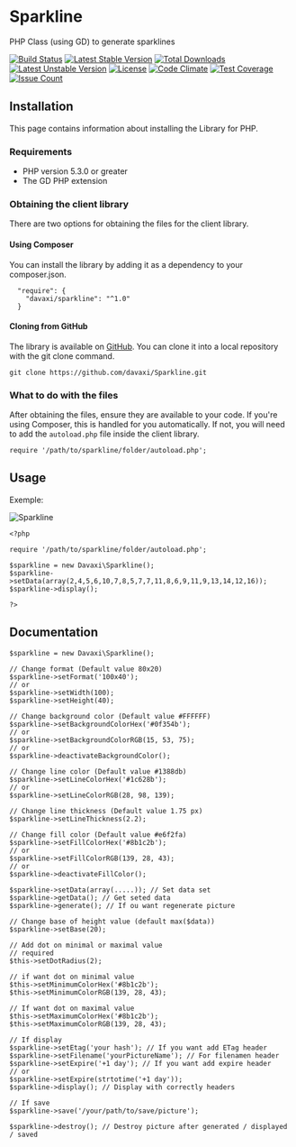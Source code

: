 # Sparkline
PHP Class (using GD) to generate sparklines

[![Build Status](https://travis-ci.org/davaxi/Sparkline.svg)](https://travis-ci.org/davaxi/Sparkline)
[![Latest Stable Version](https://poser.pugx.org/davaxi/sparkline/v/stable)](https://packagist.org/packages/davaxi/sparkline) 
[![Total Downloads](https://poser.pugx.org/davaxi/sparkline/downloads)](https://packagist.org/packages/davaxi/sparkline) 
[![Latest Unstable Version](https://poser.pugx.org/davaxi/sparkline/v/unstable)](https://packagist.org/packages/davaxi/sparkline) 
[![License](https://poser.pugx.org/davaxi/sparkline/license)](https://packagist.org/packages/davaxi/sparkline)
[![Code Climate](https://codeclimate.com/github/davaxi/Sparkline/badges/gpa.svg)](https://codeclimate.com/github/davaxi/Sparkline)
[![Test Coverage](https://codeclimate.com/github/davaxi/Sparkline/badges/coverage.svg)](https://codeclimate.com/github/davaxi/Sparkline/coverage)
[![Issue Count](https://codeclimate.com/github/davaxi/Sparkline/badges/issue_count.svg)](https://codeclimate.com/github/davaxi/Sparkline)

## Installation

This page contains information about installing the Library for PHP.

### Requirements

- PHP version 5.3.0 or greater
- The GD PHP extension

### Obtaining the client library

There are two options for obtaining the files for the client library.

#### Using Composer

You can install the library by adding it as a dependency to your composer.json.

```
  "require": {
    "davaxi/sparkline": "^1.0"
  }
```

#### Cloning from GitHub

The library is available on [GitHub](https://github.com/davaxi/Sparkline). You can clone it into a local repository with the git clone command.

```
git clone https://github.com/davaxi/Sparkline.git
```

### What to do with the files

After obtaining the files, ensure they are available to your code. If you're using Composer, this is handled for you automatically. If not, you will need to add the `autoload.php` file inside the client library.

```
require '/path/to/sparkline/folder/autoload.php';
```

## Usage

Exemple: 

![Sparkline](https://raw.githubusercontent.com/davaxi/Sparkline/master/tests/data/testGenerate2-mockup.png)

```
<?php

require '/path/to/sparkline/folder/autoload.php';

$sparkline = new Davaxi\Sparkline();
$sparkline->setData(array(2,4,5,6,10,7,8,5,7,7,11,8,6,9,11,9,13,14,12,16));
$sparkline->display();

?>
```

## Documentation

```
$sparkline = new Davaxi\Sparkline();

// Change format (Default value 80x20)
$sparkline->setFormat('100x40');
// or 
$sparkline->setWidth(100);
$sparkline->setHeight(40);

// Change background color (Default value #FFFFFF)
$sparkline->setBackgroundColorHex('#0f354b');
// or
$sparkline->setBackgroundColorRGB(15, 53, 75);
// or
$sparkline->deactivateBackgroundColor();

// Change line color (Default value #1388db)
$sparkline->setLineColorHex('#1c628b');
// or
$sparkline->setLineColorRGB(28, 98, 139);

// Change line thickness (Default value 1.75 px)
$sparkline->setLineThickness(2.2);

// Change fill color (Default value #e6f2fa)
$sparkline->setFillColorHex('#8b1c2b');
// or
$sparkline->setFillColorRGB(139, 28, 43);
// or
$sparkline->deactivateFillColor();

$sparkline->setData(array(.....)); // Set data set
$sparkline->getData(); // Get seted data
$sparkline->generate(); // If ou want regenerate picture 

// Change base of height value (default max($data))
$sparkline->setBase(20);

// Add dot on minimal or maximal value
// required
$this->setDotRadius(2);

// if want dot on minimal value
$this->setMinimumColorHex('#8b1c2b');
$this->setMinimumColorRGB(139, 28, 43);

// If want dot on maximal value
$this->setMaximumColorHex('#8b1c2b');
$this->setMaximumColorRGB(139, 28, 43);

// If display
$sparkline->setEtag('your hash'); // If you want add ETag header
$sparkline->setFilename('yourPictureName'); // For filenamen header
$sparkline->setExpire('+1 day'); // If you want add expire header
// or
$sparkline->setExpire(strtotime('+1 day'));
$sparkline->display(); // Display with correctly headers

// If save
$sparkline->save('/your/path/to/save/picture');

$sparkline->destroy(); // Destroy picture after generated / displayed / saved
```




